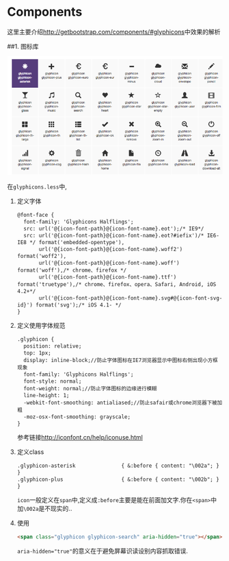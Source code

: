 # Components

这里主要介绍<http://getbootstrap.com/components/#glyphicons>中效果的解析

##1. 图标库

![图标库](QQ20151223-0.png)

在`glyphicons.less`中,

1. 定义字体

    ```less
    @font-face {
      font-family: 'Glyphicons Halflings';
      src: url('@{icon-font-path}@{icon-font-name}.eot');/* IE9*/
      src: url('@{icon-font-path}@{icon-font-name}.eot?#iefix')/* IE6-IE8 */ format('embedded-opentype'),
           url('@{icon-font-path}@{icon-font-name}.woff2') format('woff2'),
           url('@{icon-font-path}@{icon-font-name}.woff') format('woff'),/* chrome、firefox */
           url('@{icon-font-path}@{icon-font-name}.ttf') format('truetype'),/* chrome、firefox、opera、Safari, Android, iOS 4.2+*/
           url('@{icon-font-path}@{icon-font-name}.svg#@{icon-font-svg-id}') format('svg');/* iOS 4.1- */
    }
    
    ```
2. 定义使用字体规范

    ```less
    .glyphicon {
      position: relative;
      top: 1px;
      display: inline-block;//防止字体图标在IE7浏览器显示中图标右侧出现小方框现象
      font-family: 'Glyphicons Halflings';
      font-style: normal;
      font-weight: normal;//防止字体图标的边缘进行模糊
      line-height: 1;
      -webkit-font-smoothing: antialiased;//防止safair或chrome浏览器下被加粗
      -moz-osx-font-smoothing: grayscale;
    }
    ```
    参考链接<http://iconfont.cn/help/iconuse.html>
3. 定义class

    ```less
    .glyphicon-asterisk               { &:before { content: "\002a"; } }
    .glyphicon-plus                   { &:before { content: "\002b"; } }
    ```
    `icon`一般定义在`span`中,定义成`:before`主要是能在前面加文字.你在`<span>`中加`\002a`是不现实的..
4. 使用

    ```html
    <span class="glyphicon glyphicon-search" aria-hidden="true"></span>
    ```
    
    `aria-hidden="true"`的意义在于避免屏幕识读设别内容抓取错误.